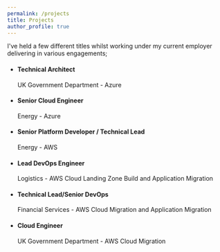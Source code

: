 ```yaml
---
permalink: /projects
title: Projects
author_profile: true
---
```


I've held a few different titles whilst working under my current employer delivering in various engagements;

- #### Technical Architect

  UK Government Department - Azure

- #### Senior Cloud Engineer

  Energy - Azure

- #### Senior Platform Developer / Technical Lead

  Energy - AWS

- #### Lead DevOps Engineer

  Logistics - AWS
  Cloud Landing Zone Build and Application Migration

- #### Technical Lead/Senior DevOps

  Financial Services - AWS
  Cloud Migration and Application Migration

- #### Cloud Engineer

  UK Government Department - AWS
  Cloud Migration
